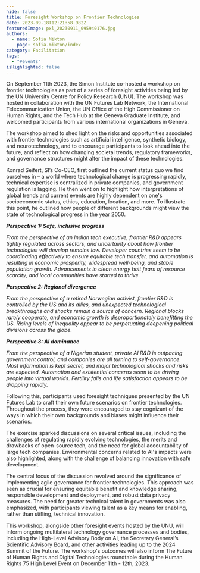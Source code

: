 ```yaml
---
hide: false
title: Foresight Workshop on Frontier Technologies
date: 2023-09-18T12:21:58.982Z
featuredImage: pxl_20230911_095940176.jpg
authors:
  - name: Sofia Mikton
    page: sofia-mikton/index
category: Facilitation
tags:
  - "#events"
isHighlighted: false
---
```

On September 11th 2023, the Simon Institute co-hosted a workshop on frontier technologies as part of a series of foresight activities being led by the UN University Centre for Policy Research (UNU). The workshop was hosted in collaboration with the UN Futures Lab Network, the International Telecommunication Union, the UN Office of the High Commissioner on Human Rights, and the Tech Hub at the Geneva Graduate Institute, and welcomed participants from various international organizations in Geneva.  

The workshop aimed to shed light on the risks and opportunities associated with frontier technologies such as artificial intelligence, synthetic biology, and neurotechnology, and to encourage participants to look ahead into the future, and reflect on how changing societal trends, regulatory frameworks, and governance structures might alter the impact of these technologies. 

Konrad Seifert, SI’s Co-CEO, first outlined the current status quo we find ourselves in – a world where technological change is progressing rapidly, technical expertise is centralized in private companies, and government regulation is lagging. He then went on to highlight how interpretations of global trends and current events are highly dependent on one's socioeconomic status, ethics, education, location, and more. To illustrate this point, he outlined how people of different backgrounds might view the state of technological progress in the year 2050. 

***Perspective 1: Safe, inclusive progress***

*From the perspective of an Indian tech executive, frontier R&D appears tightly regulated across sectors, and uncertainty about how frontier technologies will develop remains low. Developer countries seem to be coordinating effectively to ensure equitable tech transfer, and automation is resulting in economic prosperity, widespread well-being, and stable population growth. Advancements in clean energy halt fears of resource scarcity, and local communities have started to thrive.*

***Perspective 2: Regional divergence***

*From the perspective of a retired Norwegian activist, frontier R&D is controlled by the US and its allies, and unexpected technological breakthroughs and shocks remain a source of concern. Regional blocks rarely cooperate, and economic growth is disproportionately benefitting the US. Rising levels of inequality appear to be perpetuating deepening political divisions across the globe.* 

***Perspective 3: AI dominance***

*From the perspective of a Nigerian student, private AI R&D is outpacing government control, and companies are all turning to self-governance. Most information is kept secret, and major technological shocks and risks are expected. Automation and existential concerns seem to be driving people into virtual worlds. Fertility falls and life satisfaction appears to be dropping rapidly.* 

Following this, participants used foresight techniques presented by the UN Futures Lab to craft their own future scenarios on frontier technologies. Throughout the process, they were encouraged to stay cognizant of the ways in which their own backgrounds and biases might influence their scenarios. 

The exercise sparked discussions on several critical issues, including the challenges of regulating rapidly evolving technologies, the merits and drawbacks of open-source tech, and the need for global accountability of large tech companies. Environmental concerns related to AI's impacts were also highlighted, along with the challenge of balancing innovation with safe development. 

The central focus of the discussion revolved around the significance of implementing agile governance for frontier technologies. This approach was seen as crucial for ensuring equitable benefit and knowledge sharing, responsible development and deployment, and robust data privacy measures. The need for greater technical talent in governments was also emphasized, with participants viewing talent as a key means for enabling, rather than stifling, technical innovation.

This workshop, alongside other foresight events hosted by the UNU, will inform ongoing multilateral technology governance processes and bodies, including the High-Level Advisory Body on AI, the Secretary General’s Scientific Advisory Board, and other activities leading up to the 2024 Summit of the Future. The workshop's outcomes will also inform The Future of Human Rights and Digital Technologies roundtable during the Human Rights 75 High Level Event on December 11th - 12th, 2023.